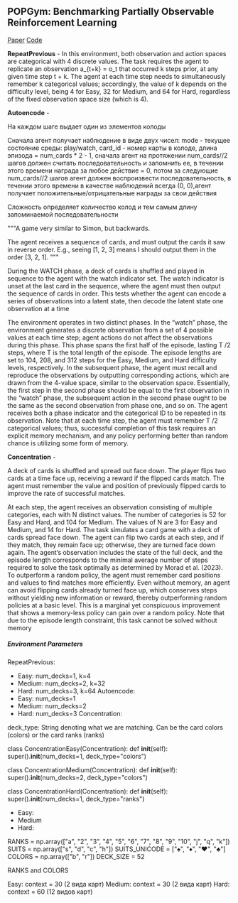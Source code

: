 ## POPGym: Benchmarking Partially Observable Reinforcement Learning

[Paper](https://arxiv.org/pdf/2303.01859.pdf)
[Code](https://github.com/proroklab/popgym)


**RepeatPrevious** - In this environment, both observation and action spaces are categorical with 4 discrete values. The task requires the agent to replicate an observation a_{t+k} = o_t that occurred k steps prior, at any given time step t + k. The agent at each time step needs to simultaneously remember k categorical values; accordingly, the value of k depends on the difficulty level, being 4 for Easy, 32 for Medium, and 64 for Hard, regardless of the fixed observation space size (which is 4).

**Autoencode** - 

На каждом шаге выдает один из элементов колоды 


Сначала агент получает наблюдение в виде двух чисел: mode - текущее состояние среды: play/watch, card_id - номер карты в колоде, длина эпизода = num_cards * 2 - 1, сначала агент на протяжении num_cards//2 шагов должен считать последовательность и запомнить ее, в течении этого времени награда за любое действие = 0, потом за следующие num_cards//2 шагов агент должен воспроизвести последовательность, в течении этого времени в качестве наблюдений всегда (0, 0),агент получает положительные/отрицательные награды за свои действия

Сложность определяет количество колод и тем самым длину запоминаемой последовательности

"""A game very similar to Simon, but backwards.

The agent receives a sequence of cards, and must output the cards it saw
in reverse order. E.g., seeing [1, 2, 3] means I should output them in the order
[3, 2, 1].
"""

During the WATCH phase, a deck of cards is shuffled and played
in sequence to the agent with the watch indicator set. The watch indicator is unset at the last
card in the sequence, where the agent must then output the sequence of cards in order. This tests
whether the agent can encode a series of observations into a latent state, then decode the latent
state one observation at a time


The environment operates in two distinct phases. In the “watch” phase, the environment generates a discrete observation from a set of 4 possible values at each time step; agent actions do not affect the observations during this phase. This phase spans the first half of the episode, lasting T /2 steps, where T is the total length of the episode. The episode lengths are set to 104, 208, and 312 steps for the Easy, Medium, and Hard difficulty levels, respectively. In the subsequent phase, the agent must recall and reproduce the observations by outputting corresponding actions, which are drawn from the 4-value space, similar to the observation space. Essentially, the first step in the second phase should be equal to the first observation in the “watch” phase, the subsequent action in the second phase ought to be the same as the second observation from phase one, and so on. The agent receives both a phase indicator and the categorical ID to be repeated in its observation. Note that at each time step, the agent must remember T /2 categorical values; thus, successful completion of this task requires an explicit memory mechanism, and any policy performing better than random chance is utilizing some form of memory.

**Concentration** -


A deck of cards is shuffled and spread out face down. The player
flips two cards at a time face up, receiving a reward if the flipped cards match. The agent must remember the value and position of previously flipped cards to improve the rate of successful matches.

At each step, the agent receives an observation consisting of multiple categories, each with N distinct values. The number of categories is 52 for Easy and Hard, and 104 for Medium. The values of N are 3 for Easy and Medium, and 14 for Hard. The task simulates a card game with a deck of cards spread face down. The agent can flip two cards at each step, and if they match, they remain face up; otherwise, they are turned face down again. The agent’s observation includes the state of the full deck, and the episode length corresponds to the minimal average number of steps required to solve the task optimally as determined by Morad et al. (2023). To outperform a random policy, the agent must remember card positions and values to find matches more efficiently. Even without memory, an agent can avoid flipping cards already turned face up, which conserves steps without yielding new information or reward, thereby outperforming random policies at a basic level. This is a marginal yet conspicuous improvement that shows a memory-less policy can gain over a random policy. Note that due to the episode length constraint, this task cannot be solved without memory


##### Environment Parameters

RepeatPrevious: 
* Easy: num_decks=1, k=4
* Medium: num_decks=2, k=32
* Hard: num_decks=3, k=64
Autoencode:
* Easy: num_decks=1
* Medium: num_decks=2
* Hard: num_decks=3
Concentration:





deck_type: String denoting what we are matching. Can be the card colors
(colors) or the card ranks (ranks)


class ConcentrationEasy(Concentration):
    def __init__(self):
        super().__init__(num_decks=1, deck_type="colors")


class ConcentrationMedium(Concentration):
    def __init__(self):
        super().__init__(num_decks=2, deck_type="colors")


class ConcentrationHard(Concentration):
    def __init__(self):
        super().__init__(num_decks=1, deck_type="ranks")



* Easy: 
* Medium
* Hard: 

RANKS = np.array(["a", "2", "3", "4", "5", "6", "7", "8", "9", "10", "j", "q", "k"])
SUITS = np.array(["s", "d", "c", "h"])
SUITS_UNICODE = ["♠", "♦", "♥", "♣"]
COLORS = np.array(["b", "r"])
DECK_SIZE = 52

RANKS and COLORS

Easy: context = 30 (2 вида карт)
Medium: context = 30 (2 вида карт)
Hard:  context = 60 (12 видов карт)